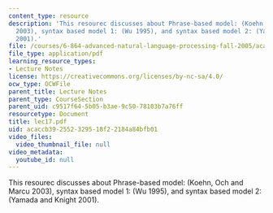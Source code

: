 ```yaml
---
content_type: resource
description: 'This resourec discusses about Phrase-based model: (Koehn, Och and Marcu
  2003), syntax based model 1: (Wu 1995), and syntax based model 2: (Yamada and Knight
  2001).'
file: /courses/6-864-advanced-natural-language-processing-fall-2005/acaccb392552329518f22184a84bfb01_lec17.pdf
file_type: application/pdf
learning_resource_types:
- Lecture Notes
license: https://creativecommons.org/licenses/by-nc-sa/4.0/
ocw_type: OCWFile
parent_title: Lecture Notes
parent_type: CourseSection
parent_uid: c9517f64-5b05-b3ae-9c50-78103b7a76ff
resourcetype: Document
title: lec17.pdf
uid: acaccb39-2552-3295-18f2-2184a84bfb01
video_files:
  video_thumbnail_file: null
video_metadata:
  youtube_id: null
---
```

This resourec discusses about Phrase-based model: (Koehn, Och and Marcu 2003), syntax based model 1: (Wu 1995), and syntax based model 2: (Yamada and Knight 2001).